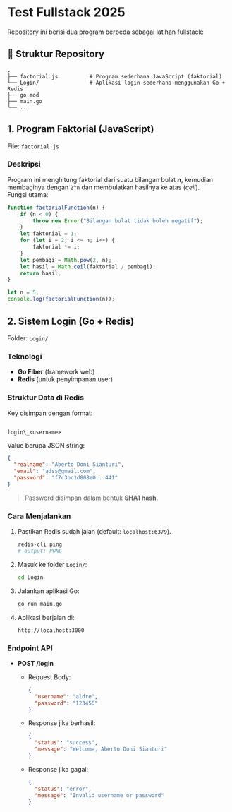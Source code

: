 # Test Fullstack 2025

Repository ini berisi dua program berbeda sebagai latihan fullstack:

## 📂 Struktur Repository

```
.
├── factorial.js          # Program sederhana JavaScript (faktorial)
└── Login/                # Aplikasi login sederhana menggunakan Go + Redis
├── go.mod
├── main.go
└── ...

````

## 1. Program Faktorial (JavaScript)

File: `factorial.js`

### Deskripsi
Program ini menghitung faktorial dari suatu bilangan bulat **n**, kemudian membaginya dengan `2^n` dan membulatkan hasilnya ke atas (*ceil*).  
Fungsi utama:
```js
function factorialFunction(n) {
    if (n < 0) {
        throw new Error("Bilangan bulat tidak boleh negatif");
    }
    let faktorial = 1;
    for (let i = 2; i <= n; i++) {
        faktorial *= i;
    }
    let pembagi = Math.pow(2, n);
    let hasil = Math.ceil(faktorial / pembagi);
    return hasil;
}

let n = 5;
console.log(factorialFunction(n));
```

## 2. Sistem Login (Go + Redis)

Folder: `Login/`

### Teknologi
- **Go Fiber** (framework web)
- **Redis** (untuk penyimpanan user)

### Struktur Data di Redis
Key disimpan dengan format:
```

login\_<username>

````

Value berupa JSON string:
```json
{
  "realname": "Aberto Doni Sianturi",
  "email": "adss@gmail.com",
  "password": "f7c3bc1d808e0...441" 
}
````

> Password disimpan dalam bentuk **SHA1 hash**.

### Cara Menjalankan

1. Pastikan Redis sudah jalan (default: `localhost:6379`).

   ```bash
   redis-cli ping
   # output: PONG
   ```

2. Masuk ke folder `Login/`:

   ```bash
   cd Login
   ```

3. Jalankan aplikasi Go:

   ```bash
   go run main.go
   ```

4. Aplikasi berjalan di:

   ```
   http://localhost:3000
   ```

### Endpoint API

* **POST /login**

  * Request Body:

    ```json
    {
      "username": "aldre",
      "password": "123456"
    }
    ```
  * Response jika berhasil:

    ```json
    {
      "status": "success",
      "message": "Welcome, Aberto Doni Sianturi"
    }
    ```
  * Response jika gagal:

    ```json
    {
      "status": "error",
      "message": "Invalid username or password"
    }
    ```
